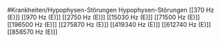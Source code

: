 #Krankheiten/Hypophysen-Störungen
Hypophysen-Störungen
[[370 Hz (E)]]
[[970 Hz (E)]]
[[2750 Hz (E)]]
[[15030 Hz (E)]]
[[71500 Hz (E)]]
[[196500 Hz (E)]]
[[275870 Hz (E)]]
[[419340 Hz (E)]]
[[612740 Hz (E)]]
[[858570 Hz (E)]]